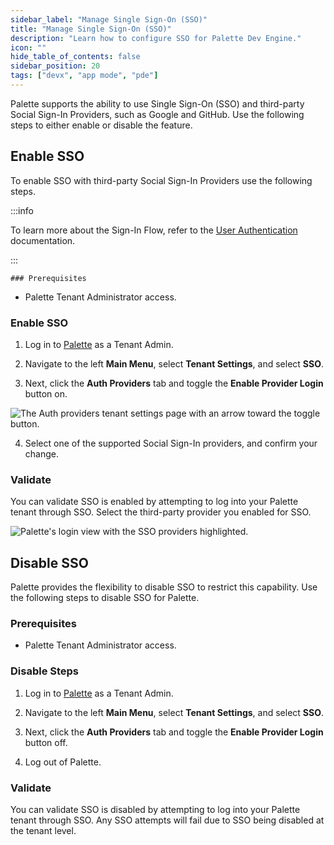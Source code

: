 ```yaml
---
sidebar_label: "Manage Single Sign-On (SSO)"
title: "Manage Single Sign-On (SSO)"
description: "Learn how to configure SSO for Palette Dev Engine."
icon: ""
hide_table_of_contents: false
sidebar_position: 20
tags: ["devx", "app mode", "pde"]
---
```


Palette supports the ability to use Single Sign-On (SSO) and third-party Social Sign-In Providers, such as Google and
GitHub. Use the following steps to either enable or disable the feature.

## Enable SSO

To enable SSO with third-party Social Sign-In Providers use the following steps.

:::info

To learn more about the Sign-In Flow, refer to the
[User Authentication](../../user-management/authentication/ui-autentication.md) documentation.

:::

    ### Prerequisites

- Palette Tenant Administrator access.

### Enable SSO

1. Log in to [Palette](https://console.spectrocloud.com) as a Tenant Admin.

2. Navigate to the left **Main Menu**, select **Tenant Settings**, and select **SSO**.

3. Next, click the **Auth Providers** tab and toggle the **Enable Provider Login** button on.

![The Auth providers tenant settings page with an arrow toward the toggle button.](/devx_manage-dev-engine_sso_display-oidc-page.webp)

4. Select one of the supported Social Sign-In providers, and confirm your change.

### Validate

You can validate SSO is enabled by attempting to log into your Palette tenant through SSO. Select the third-party
provider you enabled for SSO.

![Palette's login view with the SSO providers highlighted.](/devx_manage-dev-engine_sso_palette-login-view.webp)

## Disable SSO

Palette provides the flexibility to disable SSO to restrict this capability. Use the following steps to disable SSO for
Palette.

### Prerequisites

- Palette Tenant Administrator access.

### Disable Steps

1. Log in to [Palette](https://console.spectrocloud.com) as a Tenant Admin.

2. Navigate to the left **Main Menu**, select **Tenant Settings**, and select **SSO**.

3. Next, click the **Auth Providers** tab and toggle the **Enable Provider Login** button off.

4. Log out of Palette.

### Validate

You can validate SSO is disabled by attempting to log into your Palette tenant through SSO. Any SSO attempts will fail
due to SSO being disabled at the tenant level.
